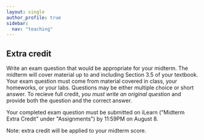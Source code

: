 ```yaml
---
layout: single
author_profile: true
sidebar:
  nav: "teaching"
---
```


## Extra credit

Write an exam question that would be appropriate for your midterm. The midterm will cover material up to and including Section 3.5 of your textbook. Your exam question must come from material covered in class, your homeworks, or your labs. Questions may be either multiple choice or short answer. To recieve full credit, *you must write an original question* and provide both the question and the correct answer.

Your completed exam question must be submitted on iLearn ("Midterm Extra Credit" under "Assignments") by 11:59PM on August 8. 

Note: extra credit will be applied to your midterm score. 
